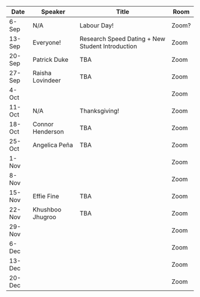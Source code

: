 Date  |  Speaker                                            |  Title                                                                                                |  Room
---------|-----------------------------------------------------|---------------------------------------------------------------------------------------------------------------------|------
6-Sep   |  N/A                                             |  Labour Day!                                                                                            |  Zoom?
13-Sep   | Everyone!                                             |  Research Speed Dating + New Student Introduction                                                                                          |  Zoom
20-Sep   | Patrick Duke                                              |  TBA                                                                                          |  Zoom
27-Sep   | Raisha Lovindeer                                           |  TBA                                                                                           |  Zoom
4-Oct   | <!--Speaker  here -->                                              |  <!--Title here-->                                                                                            |  Zoom
11-Oct   |  N/A                                              |  Thanksgiving!                                                                                           |  Zoom
18-Oct   |  Connor Henderson                                           |  TBA                                                                                          |  Zoom
25-Oct   |  Angelica Peña                                            |  TBA                                                                                           |  Zoom
1-Nov   |  <!--Speaker  here -->                                              |  <!--Title here-->                                                                                           |  Zoom
8-Nov   |  <!--Speaker  here -->                                             |  <!--Title here-->                                                                                           |  Zoom
15-Nov   |  Effie Fine                                            |  TBA                                                                                           |  Zoom
22-Nov   |  Khushboo Jhugroo                                             |  TBA                                                                                           |  Zoom
29-Nov   |  <!--Speaker  here -->                                            |  <!--Title here-->                                                                                            |  Zoom
6-Dec   |  <!--Speaker  here -->                                             |  <!--Title here-->                                                                                           |  Zoom
13-Dec   |  <!--Speaker  here -->                                             |  <!--Title here-->                                                                                           |  Zoom
20-Dec   |  <!--Speaker  here -->                                              |  <!--Title here-->                                                                                            |  Zoom
